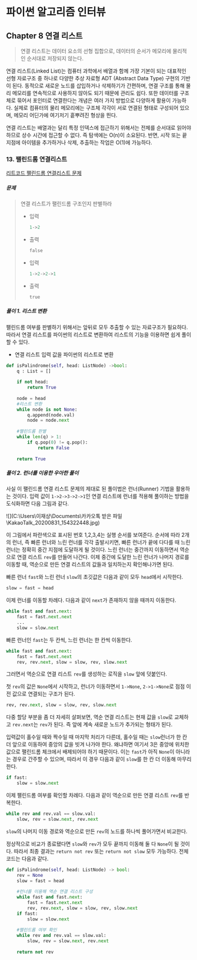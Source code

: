 # 파이썬 알고리즘 인터뷰

## Chapter 8 연결 리스트

> 연결 리스트는 데이터 요소의 선형 집합으로, 데이터의 순서가 메모리에 물리적인 순서대로 저장되지 않는다.



연결 리스트(Linked List)는 컴퓨터 과학에서 배열과 함께 가장 기본이 되는 대표적인 선형 자료구조 중 하나로 다양한 추상 자료형 ADT (Abstract Data Type) 구현의 기반이 된다. 동적으로 새로운 노드를 삽입하거나 삭제하기가 간편하며, 연결 구조를 통해 물리 메모리를 연속적으로 사용하지 않아도 되기 때문에 관리도 쉽다. 또한 데이터를 구조체로 묶어서 포인터로 연결한다는 개념은 여러 가지 방법으로 다양하게 활용이 가능하다. 실제로 컴퓨터의 물리 메모리에는 구조체 각각이 서로 연결된 형태로 구성되어 있으며, 메모리 어딘가에 여기저기 흩뿌려진 형상을 띈다.

연결 리스트는 배열과는 달리 특정 인덱스에 접근하기 위해서는 전체를 순서대로 읽어야 하므로 상수 시간에 접근할 수 없다. 즉 탐색에는 O(n)이 소요된다. 반면, 시작 또는 끝 지점에 아이템을 추가하거나 삭제, 추출하는 작업은 O(1)에 가능하다.



### 13. 팰린드롬 연결리스트

[리트코드 팰린드롬 연결리스트 문제](https://leetcode.com/problems/palindrome-linked-list)

##### 문제

> 연결 리스트가 팰린드롬 구조인지 판별하라
>
> * 입력
>
>   ```python
>   1->2
>   ```
>
> * 출력
>
>   ```python
>   false
>   ```
>
> * 입력
>
>   ```python
>   1->2->2->1
>   ```
>
> * 출력
>
>   ```python
>   true
>   ```



##### 풀이 1. 리스트 변환

팰린드롬 여부를 판별하기 위해서는 앞뒤로 모두 추출할 수 있는 자료구조가 필요하다. 따라서 연결 리스트를 파이썬의 리스트로 변환하여 리스트의 기능을 이용하면 쉽게 풀이할 수 있다.

* 연결 리스트 입력 값을 파이썬의 리스트로 변환

```python
def isPalindrome(self, head: ListNode) ->bool:
    q : List = []
    
    if not head:
        return True
    
    node = head
    #리스트 변환
    while node is not None:
        q.append(node.val)
        node = node.next
    
    #팰린드롬 판별
    while len(q) > 1:
        if q.pop(0) != q.pop():
            return False
    
    return True
```



##### 풀이 2. 런너를 이용한 우아한 풀이

사실 이 팰린드롬 연결 리스트 문제의 제대로 된 풀이법은 런너(Runner) 기법을 활용하는 것이다. 입력 값이 `1->2->3->2->1`인 연결 리스트에 런너를 적용해 풀이하는 방법을 도식화하면 다음 그림과 같다.

![](C:\Users\이재상\Documents\카카오톡 받은 파일\KakaoTalk_20200831_154322448.jpg)

이 그림에서 파란색으로 표시된 번호 1,2,3,4는 실행 순서를 보여준다. 순서에 따라 2개의 런너, 즉 빠른 런너와 느린 런너를 각각 출발시키면, 빠른 런너가 끝에 다다를 때 느린 런너는 정확히 중간 지점에 도달하게 될 것이다. 느린 런너는 중간까지 이동하면서 역순으로 연결 리스트 `rev`를 만들어 나간다. 이제 중간에 도달한 느린 런너가 나머지 경로를 이동할 때, 역순으로 만든 연결 리스트의 값들과 일치하는지 확인해나가면 된다.

빠른 런너 `fast`와 느린 런너 `slow`의 초깃값은 다음과 같이 모두 `head`에서 시작한다.

```python
slow = fast = head
```

이제 런너를 이동할 차례다. 다음과 같이 `next`가 존재하지 않을 때까지 이동한다.

```python
while fast and fast.next:
    fast = fast.next.next
    ...
    slow = slow.next
```

빠른 런너인 `fast`는 두 칸씩, 느린 런너는 한 칸씩 이동한다.

```python
while fast and fast.next:
    fast = fast.next.next
    rev, rev.next, slow = slow, rev, slow.next
```

그러면서 역순으로 연결 리스트 `rev`를 생성하는 로직을 `slow` 앞에 덧붙인다.

첫 `rev`의 값은 `None`에서 시작하고, 런너가 이동하면서 `1->None`, `2->1->None`로 점점 이전 값으로 연결되는 구조가 된다.

```python
rev, rev.next, slow = slow, rev, slow.next
```

다중 할당 부분을 좀 더 자세히 살펴보면, 역순 연결 리스트는 현재 값을 `slow`로 교체하고 `rev.next`는 `rev`가 된다. 즉 앞에 계속 새로운 노드가 추가되는 형태가 된다.

입력값이 홀수일 때와 짝수일 때 마지막 처리가 다른데, 홀수일 때는 `slow`런너가 한 칸 더 앞으로 이동하여 중앙의 값을 빗겨 나가야 한다. 왜냐하면 여기서 3은 중앙에 위치한 값으로 팰린드롬 체크에서 배제되어야 하기 때문이다. 이는 `fast`가 아직 `None`이 아니라는 경우로 간주할 수 있으며, 따라서 이 경우 다음과 같이 `slow`를 한 칸 더 이동해 마무리한다.

```python
if fast:
    slow = slow.next
```

이제 팰린드롬 여부를 확인할 차례다. 다음과 같이 역순으로 만든 연결 리스트 `rev`를 반복한다.

```python
while rev and rev.val == slow.val:
    slow, rev = slow.next, rev.next
```

`slow`의 나머지 이동 경로와 역순으로 만든 `rev`의 노드를 하나씩 풀어가면서 비교한다.

정상적으로 비교가 종료됐다면 `slow`와 `rev`가 모두 끝까지 이동해 둘 다 `None`이 될 것이다. 따라서 최종 결과는 `return not rev` 또는 `return not slow` 모두 가능하다. 전체 코드는 다음과 같다.

```python
def isPalindrome(self, head: ListNode) -> bool:
    rev = None
    slow = fast = head
    
    #런너를 이용해 역순 연결 리스트 구성
    while fast and fast.next:
        fast = fast.next.next
        rev, rev.next, slow = slow, rev, slow.next
    if fast:
        slow = slow.next
        
    #팰린드롬 여부 확인
    while rev and rev.val == slow.val:
        slow, rev = slow.next, rev.next
        
    return not rev
```

